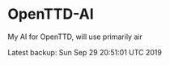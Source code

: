 # OpenTTD-AI
My AI for OpenTTD, will use primarily air

Latest backup: Sun Sep 29 20:51:01 UTC 2019
